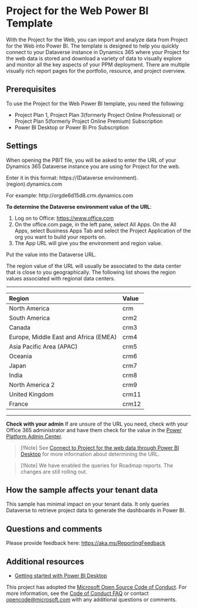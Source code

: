 Project for the Web Power BI Template
=====================================

With the Project for the Web, you can import and
analyze data from Project for the Web into Power BI. The template is
designed to help you quickly connect to your Dataverse instance in 
Dynamics 365 where your Project for the web data is
stored and download a variety of data to visually explore and monitor
all the key aspects of your PPM deployment. There are multiple visually
rich report pages for the portfolio, resource, and project overview.

Prerequisites
-------------

To use the Project for the Web Power BI template, you need the
following:

-   Project Plan 1, Project Plan 3(formerly Project Online Professional) or Project Plan 5(formerly Project Online Premium) Subscription
-   Power BI Desktop or Power Bi Pro Subscription

Settings
--------

When opening the PBIT file, you will be asked to enter the URL of your
Dynamics 365 Dataverse instance you are using
for Project for the web.

Enter it in this format: https://<spam><spam>(Dataverse
environment).(region).dynamics<spam><spam>.com

For example: http://<spam><spam>orgde6d15d8.crm.dynamics<spam><spam>.com

**To determine the Dataverse environment value of the URL**:

1.  Log on to Office: https://www.office.com
2.  On the office.com page, in the left pane, select All Apps. On the All Apps, select Business Apps Tab 
    and select the Project Application of the org you want to build your reports on.
3.  The App URL will give you the environment and region value. 

Put the value into the Dataverse URL.

The region value of the URL will usually be associated to the data
center that is close to you geographically. The following list shows the
region values associated with regional data centers.

  --------------------------------------------- -----------------

   |**Region**|**Value**|
   |:---------------|:--------------|
   |North America|crm|
   |South America|crm2|
   |Canada |crm3|
   |Europe, Middle East and Africa (EMEA)|crm4|
   |Asia Pacific Area (APAC)|crm5|
   |Oceania|crm6|
   |Japan|crm7|
   |India|crm8|
   |North America 2|crm9|
   |United Kingdom|crm11|
   |France|crm12|
  --------------------------------------------- -----------------

**Check with your admin** If are unsure of the URL you need, check with
your Office 365 administrator and have them check for the value in the
[Power Platform Admin
Center](https://docs.microsoft.com/en-us/power-platform/admin/admin-guide).

> [!Note] See [Connect to Project for the web data through Power BI
> Desktop](https://docs.microsoft.com/project-for-the-web/connect-to-project-for-the-web-data-through-powerbi-desktop)
> for more information about determining the URL.

> [!Note] We have enabled the queries for Roadmap reports. The changes are still rolling out. 

How the sample affects your tenant data
---------------------------------------

This sample has minimal impact on your tenant data. It only queries Dataverse
to retrieve project data to generate the dashboards in Power BI.

Questions and comments
----------------------
Please provide feedback here: https://aka.ms/ReportingFeedback

Additional resources
--------------------

-   [Getting started with Power BI
    Desktop](https://powerbi.microsoft.com/en-us/documentation/powerbi-desktop-getting-started/)

This project has adopted the [Microsoft Open Source Code of
Conduct](https://opensource.microsoft.com/codeofconduct/). For more
information, see the [Code of Conduct
FAQ](https://opensource.microsoft.com/codeofconduct/faq/) or contact
<opencode@microsoft.com> with any additional questions or comments.
